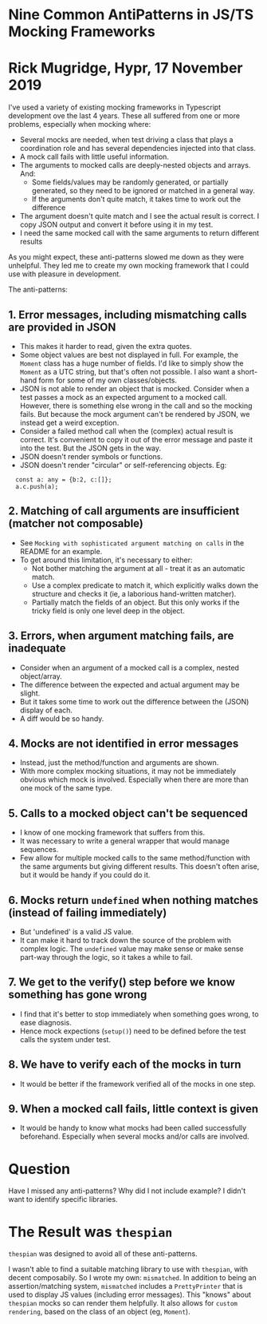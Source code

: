 # Nine Common AntiPatterns in JS/TS Mocking Frameworks

# Rick Mugridge, Hypr, 17 November 2019

I've used a variety of existing mocking frameworks in Typescript development ove the last 4 years.
These all suffered from one or more problems, especially when mocking where:

 - Several mocks are needed, when test driving a class that plays a coordination role and has several dependencies
   injected into that class.
 - A mock call fails with little useful information.
 - The arguments to mocked calls are deeply-nested objects and arrays. And:
    - Some fields/values may be randomly generated, or partially generated, 
      so they need to be ignored or matched in a general way.
    - If the arguments don't quite match, it takes time to work out the difference
  - The argument doesn't quite match and I see the actual result is correct. 
    I copy JSON output and convert it before using it in my test.
  - I need the same mocked call with the same arguments to return different results
 
As you might expect, these anti-patterns slowed me down as they were unhelpful.
They led me to create my own mocking framework that I could use with pleasure 
in development.
 
The anti-patterns:
 
## 1. Error messages, including mismatching calls are provided in JSON

 - This makes it harder to read, given the extra quotes.
 - Some object values are best not displayed in full. 
   For example, the `Moment` class has a huge number of fields.
   I'd like to simply show the `Moment` as a UTC string, but that's often not possible.
   I also want a short-hand form for some of my own classes/objects.
 - JSON is not able to render an object that is mocked. 
   Consider when a test passes a mock as an expected argument to a mocked call.
   However, there is something else wrong in the call and so the mocking fails.
   But because the mock argument can't be rendered by JSON, we instead get a weird exception.
 - Consider a failed method call when the (complex) actual result is correct.
   It's convenient to copy it out of the error message and paste it into the test. But the JSON gets in the way.
 - JSON doesn't render symbols or functions.
 - JSON doesn't render "circular" or self-referencing objects. Eg:

```
  const a: any = {b:2, c:[]};
  a.c.push(a);
```
   
## 2. Matching of call arguments are insufficient (matcher not composable)

 - See `Mocking with sophisticated argument matching on calls` in the README for an example.
 - To get around this limitation, it's necessary to either:
   - Not bother matching the argument at all - treat it as an automatic match.
   - Use a complex predicate to match it, which explicitly walks down the structure and checks it
     (ie, a laborious hand-written matcher).
   - Partially match the fields of an object.
     But this only works if the tricky field is only one level deep in the object.
 
## 3. Errors, when argument matching fails, are inadequate

 - Consider when an argument of a mocked call is a complex, nested object/array.
 - The difference between the expected and actual argument may be slight.
 - But it takes some time to work out the difference between the (JSON) display of each.
 - A diff would be so handy.
 
## 4. Mocks are not identified in error messages 

 - Instead, just the method/function and arguments are shown.
 - With more complex mocking situations, it may not be immediately obvious which mock is involved.
   Especially when there are more than one mock of the same type.
 
## 5. Calls to a mocked object can't be sequenced

 - I know of one mocking framework that suffers from this.
 - It was necessary to write a general wrapper that would manage sequences.
 - Few allow for multiple mocked calls to the same method/function with the same arguments but giving different results.
   This doesn't often arise, but it would be handy if you could do it.

## 6. Mocks return `undefined` when nothing matches (instead of failing immediately)

 - But 'undefined' is a valid JS value. 
 - It can make it hard to track down the source of the problem with complex logic.
   The `undefined` value may make sense or make sense part-way through the logic, so it takes a while to fail.
 
## 7. We get to the verify() step before we know something has gone wrong

 - I find that it's better to stop immediately when something goes wrong, to ease diagnosis.
 - Hence mock expections (`setup()`) need to be defined before the test calls the system under test.
 
## 8. We have to verify each of the mocks in turn

 - It would be better if the framework verified all of the mocks in one step.
 
## 9. When a mocked call fails, little context is given

 - It would be handy to know what mocks had been called successfully beforehand.
   Especially when several mocks and/or calls are involved.

# Question

Have I missed any anti-patterns? Why did I not include example? I didn't want to identify specific libraries.

# The Result was `thespian`

`thespian` was designed to avoid all of these anti-patterns.

I wasn't able to find a suitable matching library to use with `thespian`, with decent composabily.
So I wrote my own: `mismatched`.
In addition to being an assertion/matching system, `mismatched` includes a `PrettyPrinter` that is used to 
display JS values (including error messages). This "knows" about `thespian` mocks so can render them helpfully.
It also allows for `custom rendering`, based on the class of an object (eg, `Moment`).